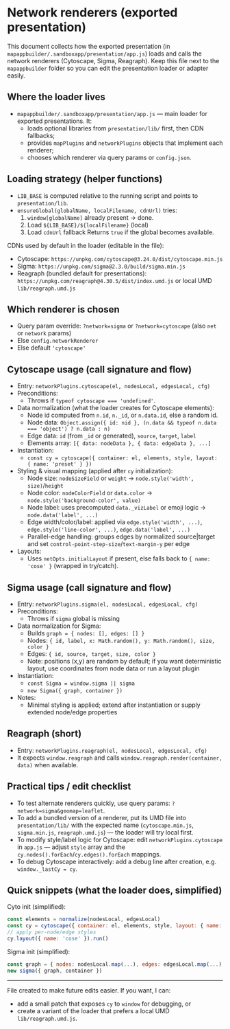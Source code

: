 # Network renderers (exported presentation)

This document collects how the exported presentation (in `mapappbuilder/.sandboxapp/presentation/app.js`) loads and calls the network renderers (Cytoscape, Sigma, Reagraph). Keep this file next to the `mapappbuilder` folder so you can edit the presentation loader or adapter easily.

## Where the loader lives
- `mapappbuilder/.sandboxapp/presentation/app.js` — main loader for exported presentations. It:
  - loads optional libraries from `presentation/lib/` first, then CDN fallbacks;
  - provides `mapPlugins` and `networkPlugins` objects that implement each renderer;
  - chooses which renderer via query params or `config.json`.

## Loading strategy (helper functions)
- `LIB_BASE` is computed relative to the running script and points to `presentation/lib`.
- `ensureGlobal(globalName, localFilename, cdnUrl)` tries:
  1. `window[globalName]` already present → done.
  2. Load `${LIB_BASE}/${localFilename}` (local)
  3. Load `cdnUrl` fallback
  Returns `true` if the global becomes available.

CDNs used by default in the loader (editable in the file):
- Cytoscape: `https://unpkg.com/cytoscape@3.24.0/dist/cytoscape.min.js`
- Sigma: `https://unpkg.com/sigma@2.3.0/build/sigma.min.js`
- Reagraph (bundled default for presentations): `https://unpkg.com/reagraph@4.30.5/dist/index.umd.js` or local UMD `lib/reagraph.umd.js`

## Which renderer is chosen
- Query param override: `?network=sigma` or `?network=cytoscape` (also `net` or `network` params)
- Else `config.networkRenderer`
- Else default `'cytoscape'`

## Cytoscape usage (call signature and flow)

- Entry: `networkPlugins.cytoscape(el, nodesLocal, edgesLocal, cfg)`
- Preconditions:
  - Throws if `typeof cytoscape === 'undefined'`.
- Data normalization (what the loader creates for Cytoscape elements):
  - Node id computed from `n.id`, `n._id`, or `n.data.id`, else a random id.
  - Node data: `Object.assign({ id: nid }, (n.data && typeof n.data === 'object') ? n.data : n)`
  - Edge data: `id` (from `_id` or generated), `source`, `target`, `label`
  - Elements array: `[{ data: nodeData }, { data: edgeData }, ...]`
- Instantiation:
  - `const cy = cytoscape({ container: el, elements, style, layout: { name: 'preset' } })`
- Styling & visual mapping (applied after `cy` initialization):
  - Node size: `nodeSizeField` or `weight` → `node.style('width', size)`/`height`
  - Node color: `nodeColorField` or `data.color` → `node.style('background-color', value)`
  - Node label: uses precomputed `data._vizLabel` or emoji logic → `node.data('label', ...)`
  - Edge width/color/label: applied via `edge.style('width', ...)`, `edge.style('line-color', ...)`, `edge.data('label', ...)`
  - Parallel-edge handling: groups edges by normalized source|target and set `control-point-step-size`/`text-margin-y` per edge
- Layouts:
  - Uses `netOpts.initialLayout` if present, else falls back to `{ name: 'cose' }` (wrapped in try/catch).

## Sigma usage (call signature and flow)

- Entry: `networkPlugins.sigma(el, nodesLocal, edgesLocal, cfg)`
- Preconditions:
  - Throws if `sigma` global is missing
- Data normalization for Sigma:
  - Builds `graph = { nodes: [], edges: [] }`
  - Nodes: `{ id, label, x: Math.random(), y: Math.random(), size, color }`
  - Edges: `{ id, source, target, size, color }`
  - Note: positions (x,y) are random by default; if you want deterministic layout, use coordinates from node data or run a layout plugin
- Instantiation:
  - `const Sigma = window.sigma || sigma`
  - `new Sigma({ graph, container })`
- Notes:
  - Minimal styling is applied; extend after instantiation or supply extended node/edge properties

## Reagraph (short)
- Entry: `networkPlugins.reagraph(el, nodesLocal, edgesLocal, cfg)`
- It expects `window.reagraph` and calls `window.reagraph.render(container, data)` when available.

## Practical tips / edit checklist
- To test alternate renderers quickly, use query params: `?network=sigma&geomap=leaflet`.
- To add a bundled version of a renderer, put its UMD file into `presentation/lib/` with the expected name (`cytoscape.min.js`, `sigma.min.js`, `reagraph.umd.js`) — the loader will try local first.
- To modify style/label logic for Cytoscape: edit `networkPlugins.cytoscape` in `app.js` — adjust `style` array and the `cy.nodes().forEach`/`cy.edges().forEach` mappings.
- To debug Cytoscape interactively: add a debug line after creation, e.g. `window._lastCy = cy`.

## Quick snippets (what the loader does, simplified)

Cyto init (simplified):

```js
const elements = normalize(nodesLocal, edgesLocal)
const cy = cytoscape({ container: el, elements, style, layout: { name: 'preset' } })
// apply per-node/edge styles
cy.layout({ name: 'cose' }).run()
```

Sigma init (simplified):

```js
const graph = { nodes: nodesLocal.map(...), edges: edgesLocal.map(...) }
new sigma({ graph, container })
```

---

File created to make future edits easier. If you want, I can:
- add a small patch that exposes `cy` to `window` for debugging, or
- create a variant of the loader that prefers a local UMD `lib/reagraph.umd.js`.
